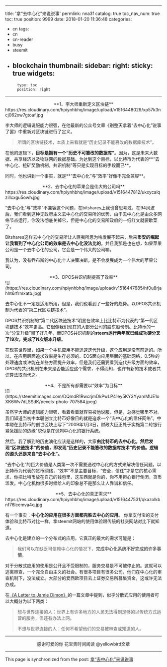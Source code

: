 
---
title: '拿“去中心化”来说说事'
permlink: nna3f
catalog: true
toc_nav_num: true
toc: true
position: 9999
date: 2018-01-20 11:36:48
categories:
- cn
tags:
- cn
- cn-reader
- busy
- steemit
- blockchain
thumbnail: 
sidebar:
    right:
        sticky: true
widgets:
    -
        type: toc
        position: right
---


<center>**1、李大师重新定义区块链**</center>

<div class='pull-left'> https://res.cloudinary.com/hpiynhbhq/image/upload/v1516448029/xp57k3ncj062xw7gtoaf.jpg</div>

李大师的逻辑说服能力很强，在他最新的公众号文章《别整天拿着“去中心化”说事了罢》中重新对区块链进行了定义。

>所谓的区块链技术，本质上来看就是“历史记录不能篡改的数据库技术”。

在他的逻辑下，**目标是拥有一个“历史不可篡改的数据库”**。因为，这是未来大数据、共享经济以及物联网的数据基础。为达到这个目标，以比特币为代表的**“去中心化、挖矿奖励机制，共识机制”等只是实现目标的手段而已**。

同时，他也讲到一个事实，就是**“去中心化”与“效率”好像不完全兼容**。

<center>**2、去中心化的苹果会是伟大的公司吗**</center>

<div class='pull-left'> https://res.cloudinary.com/hpiynhbhq/image/upload/v1516447812/ukxycalqzillcxgu5owh.jpg</div>


“去中心化”与“效率”不兼容这个问题，在bitshares上我也曾思考过，在94风波后，我们看到这种无政府主义去中心化的交易所的优势，由于去中心化是由众多网络节点运行，你没法彻底关掉它，但是中心化的交易所政府的一纸红文就要歇菜了。

Bitshares这样去中心化的交易所让人匪夷所思为啥发展不起来，后来**币安的崛起让我看到了中心化公司的效率是去中心化没法比的**。并且我那是也在想，如果苹果公司是一个去中心化的公司，它会是一个伟大的公司嘛。

我认为，没有乔布斯的中心化个人决策决断，是不会发展成为一个伟大的苹果公司。

<center>**3、DPOS共识机制提高了效率**</center>

<div class='pull-left'> ![](https://res.cloudinary.com/hpiynhbhq/image/upload/v1516447685/hf0u8rjahht6rfrmxatb.jpg) </div>


去中心化不一定是适用所用，但是，我们也看到了一些好的趋势。以DPOS共识机制为代表的“第二代区块链技术”。

DPOS共识机制的“第二代区块链技术”明显在效率上比比特币为代表的“第一代区块链技术”效率更高。它很像我们现在的大部分公司的股东股份制。比特币的一次“分叉升级”闹了好几年，而DPOS共识机制的**steem运行两年就已经成功硬分叉了19次，完成了N次版本升级**。

在现实世界里，如果一个手机应用不能迅速迭代升级，这个应用是没有前途的。所以，在应用层面追求效率是生存必须的。EOS面向应用层面的基础网络，0.5秒的处理速度或许能在某些方面提升效率，但是我们还需要看到迭代升级方面的效率，DPOS的共识机制在未来是否能适应这个需求，不得而知，也许有新的技术或者共识算法取而代之。

<center>**4、不是所有都需要以“效率”为目标**</center>

<div class='pull-left'> ![](https://steemitimages.com/DQmdR1RwcrjmDkPwLP41ey5KY3YyamMUE1oXK6Wv7dLSSdK/pexels-photo-707584.jpeg) </div>

虽然李大师的逻辑能力很强，看着看着就容易被他说服，但是，总感觉哪里不对。我们知道当初中本聪创立比特币好像目的就是追求一个“去中心化的信任网络”。中本聪在比特币的创世区块上写下"2009年1月3日，财政大臣正处于实施第二轮银行紧急援助的边缘"貌似是在讽刺中心化的银行系统。

然后，我了解到的历史演化应该是这样的，大家**由比特币的去中心化，然后发现“区块链技术”的价值，即发现“历史记录不能篡改的数据库技术”的价值。逻辑的源头还是来自“去中心化”。**

“去中心化”的巨大价值是人类第一次不需要通过中心化的方式来解决信任问题。以比特币为代表的货币网络，“效率”不是主要目标，“安全，信任”才是它的核心需求，你把比特币放在自己的钱包里，这东西就是你的，你不用担心银行倒闭，货币滥发。中心化机构很多时候给人的印象总不是那么让人靠谱和信任。

<center>**5、去中心化的真正需求**</center>

<div class='pull-left'> https://res.cloudinary.com/hpiynhbhq/image/upload/v1516447531/qkazolkbnf76lcemva4q.jpg</div>


有一个事实：**中心化的应用在很多方面都完胜去中心的应用**。 你拿支付宝的支付体验和比特币对比一样，拿steemit网站的使用体验跟传统的社交网站对比下就知道。

去中心化是建立的一个分布式的应用，它真正的最大的需求可能是：

>我们可以在缺乏可信赖中心化的情况下，**完成中心化系统不好完成的许多事情**。

对于分散式应用的使用是公开且不受限制的，服务交易是不可被停止的。这就可以逃离审查，一个完全自由主义的社会。有很多项目有很多公司，他们在中心化的审查机制下，没法成立。大部分的爱西欧项目去上证劵交易所募集资金，这或许无法办成。

在[《A Letter to Jamie Dimon》](https://steemit.com/bitcoin/@deanliu/a-chinese-translation-of-adam-ludwin-s-a-letter-to-jamie-dimon-simplified-chinese-version)的一篇文章中提到，似乎分散式应用的使用者可以大概分为以下两类：

>想与世界连接的人：世界上有许多地方的人民无法得到足够的以传统方式运营的服务，但还有办法上网。
>
>不想与世界连接的人：任何不希望他们的交易被审查或知道的人。

---

<center>感谢可爱的你
花宝贵时间阅读 @yellowbird文章</center>

- - -

This page is synchronized from the post: [拿“去中心化”来说说事](https://steemit.com/@yellowbird/nna3f)
